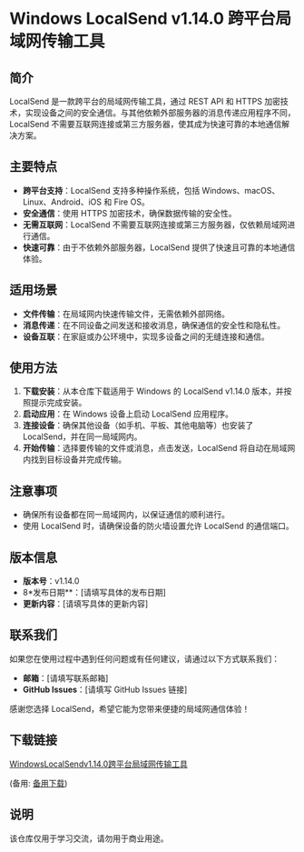 # Windows LocalSend v1.14.0 跨平台局域网传输工具

## 简介

LocalSend 是一款跨平台的局域网传输工具，通过 REST API 和 HTTPS 加密技术，实现设备之间的安全通信。与其他依赖外部服务器的消息传递应用程序不同，LocalSend 不需要互联网连接或第三方服务器，使其成为快速可靠的本地通信解决方案。

## 主要特点

- **跨平台支持**：LocalSend 支持多种操作系统，包括 Windows、macOS、Linux、Android、iOS 和 Fire OS。
- **安全通信**：使用 HTTPS 加密技术，确保数据传输的安全性。
- **无需互联网**：LocalSend 不需要互联网连接或第三方服务器，仅依赖局域网进行通信。
- **快速可靠**：由于不依赖外部服务器，LocalSend 提供了快速且可靠的本地通信体验。

## 适用场景

- **文件传输**：在局域网内快速传输文件，无需依赖外部网络。
- **消息传递**：在不同设备之间发送和接收消息，确保通信的安全性和隐私性。
- **设备互联**：在家庭或办公环境中，实现多设备之间的无缝连接和通信。

## 使用方法

1. **下载安装**：从本仓库下载适用于 Windows 的 LocalSend v1.14.0 版本，并按照提示完成安装。
2. **启动应用**：在 Windows 设备上启动 LocalSend 应用程序。
3. **连接设备**：确保其他设备（如手机、平板、其他电脑等）也安装了 LocalSend，并在同一局域网内。
4. **开始传输**：选择要传输的文件或消息，点击发送，LocalSend 将自动在局域网内找到目标设备并完成传输。

## 注意事项

- 确保所有设备都在同一局域网内，以保证通信的顺利进行。
- 使用 LocalSend 时，请确保设备的防火墙设置允许 LocalSend 的通信端口。

## 版本信息

- **版本号**：v1.14.0
- 8*发布日期**：[请填写具体的发布日期]
- **更新内容**：[请填写具体的更新内容]

## 联系我们

如果您在使用过程中遇到任何问题或有任何建议，请通过以下方式联系我们：

- **邮箱**：[请填写联系邮箱]
- **GitHub Issues**：[请填写 GitHub Issues 链接]

感谢您选择 LocalSend，希望它能为您带来便捷的局域网通信体验！

## 下载链接
[WindowsLocalSendv1.14.0跨平台局域网传输工具](https://pan.quark.cn/s/4800cb67968f) 

(备用: [备用下载](https://pan.baidu.com/s/1COFQuoNKr97hbEaMZ59xDA?pwd=1234))

## 说明

该仓库仅用于学习交流，请勿用于商业用途。
